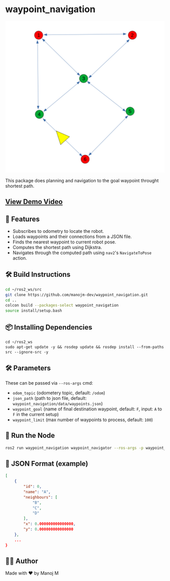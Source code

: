 # waypoint_navigation

![alt text](media/waypoints.png)

This package does planning and navigation to the goal waypoint throught shortest path.

## [View Demo Video](https://drive.google.com/file/d/1bQ8AxHoTOHwkVaLGyLWngporGGeXUoO3/view?usp=sharing)


## 🚀 Features

- Subscribes to odometry to locate the robot.
- Loads waypoints and their connections from a JSON file.
- Finds the nearest waypoint to current robot pose.
- Computes the shortest path using Dijkstra.
- Navigates through the computed path using `nav2`'s `NavigateToPose` action.


## 🛠️ Build Instructions

```bash
cd ~/ros2_ws/src
git clone https://github.com/manojm-dev/waypoint_navigation.git
cd ..
colcon build --packages-select waypoint_navigation
source install/setup.bash
```

## 📦 Installing Dependencies

```
cd ~/ros2_ws
sudo apt-get update -y && rosdep update && rosdep install --from-paths src --ignore-src -y
```

## 🛠️ Parameters

These can be passed via `--ros-args` cmd:

- `odom_topic` (odometery topic, default: `/odom`)
- `json_path` (path to json file, default: `waypoint_navigation/data/waypoints.json`)
- `waypoint_goal` (name of final destination waypoint, default: `F`, input: `A` to `F` in the current setup)
- `waypoint_limit` (max number of waypoints to process, default: `100`)


## 🚀 Run the Node

```bash
ros2 run waypoint_navigation waypoint_navigator --ros-args -p waypoint_goal:="B"
```

## 📄 JSON Format (example)

```json
[
    {
        "id": 0,
        "name": "A",
        "neighbours": [
            "B",
            "C",
            "D"
        ],
        "x": 0.000000000000000,
        "y": 0.000000000000000
    },
    ...
}
```

## 👨‍💻 Author
Made with ❤️ by Manoj M